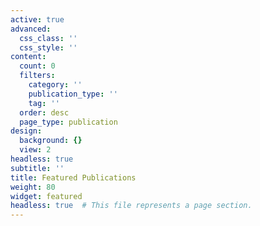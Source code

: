 ```yaml
---
active: true
advanced:
  css_class: ''
  css_style: ''
content:
  count: 0
  filters:
    category: ''
    publication_type: ''
    tag: ''
  order: desc
  page_type: publication
design:
  background: {}
  view: 2
headless: true
subtitle: ''
title: Featured Publications
weight: 80
widget: featured
headless: true  # This file represents a page section.
---
```


